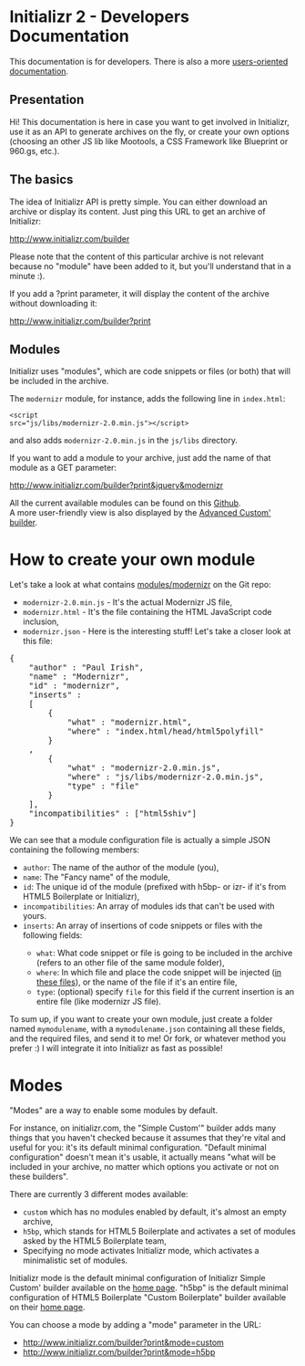 # Initializr 2 - Developers Documentation

This documentation is for developers. There is also a more <a href="http://www.initializr.com/docs">users-oriented documentation</a>.

## Presentation

Hi! This documentation is here in case you want to get involved in Initializr, use it as an API to generate archives on the fly, or create your
own options (choosing an other JS lib like Mootools, a CSS Framework like Blueprint or 960.gs, etc.).

## The basics

The idea of Initializr API is pretty simple. You can either download an archive or display its content.
Just ping this URL to get an archive of Initializr:

http://www.initializr.com/builder

Please note that the content of this particular archive is not relevant because no "module" have been added to it, but you'll understand that in a minute :).

If you add a ?print parameter, it will display the content of the archive without downloading it:

http://www.initializr.com/builder?print

## Modules

Initializr uses "modules", which are code snippets or files (or both) that will be included in the archive.

The <code>modernizr</code> module, for instance, adds the following line in <code>index.html</code>:

<code>\<script src="js/libs/modernizr-2.0.min.js"\>\</script\></code>

and also adds <code>modernizr-2.0.min.js</code> in the <code>js/libs</code> directory.

If you want to add a module to your archive, just add the name of that module as a GET parameter:

http://www.initializr.com/builder?print&jquery&modernizr

All the current available modules can be found on this <a href="https://github.com/verekia/initializr/tree/master/war/builder/modules">Github</a>.<br />
A more user-friendly view is also displayed by the <a href="http://www.initializr.com/advanced">Advanced Custom' builder</a>. 

# How to create your own module

Let's take a look at what contains <a href="https://github.com/verekia/initializr/tree/master/war/builder/modules/modernizr">modules/modernizr</a> on the Git repo:
<ul>
	<li><code>modernizr-2.0.min.js</code> - It's the actual Modernizr JS file,</li>
	<li><code>modernizr.html</code> - It's the file containing the HTML JavaScript code inclusion,</li>
	<li><code>modernizr.json</code> - Here is the interesting stuff! Let's take a closer look at this file:</li>
</ul> 

<pre>
{
	"author" : "Paul Irish",
	"name" : "Modernizr",
	"id" : "modernizr",
	"inserts" :
	[
		{
			"what" : "modernizr.html",
			"where" : "index.html/head/html5polyfill"
		}
	,
		{
			"what" : "modernizr-2.0.min.js",
			"where" : "js/libs/modernizr-2.0.min.js",
			"type" : "file"
		}
	],
	"incompatibilities" : ["html5shiv"]
}
</pre>

We can see that a module configuration file is actually a simple JSON containing the following members:
<ul>
	<li><code>author</code>: The name of the author of the module (you),</li>
	<li><code>name</code>: The "Fancy name" of the module,</li>
	<li><code>id</code>: The unique id of the module (prefixed with h5bp- or izr- if it's from HTML5 Boilerplate or Initializr),</li>
	<li><code>incompatibilities</code>: An array of modules ids that can't be used with yours.</li>
	<li><code>inserts</code>: An array of insertions of code snippets or files with the following fields:</li>
	<ul>
		<li><code>what</code>: What code snippet or file is going to be included in the archive (refers to an other file of the same module folder),</li>
		<li><code>where</code>: In which file and place the code snippet will be injected (<a href="https://github.com/verekia/initializr/tree/master/war/builder/templates">in these files</a>), or the name of the file if it's an entire file,</li>
		<li><code>type</code>: (optional) specify <code>file</code> for this field if the current insertion is an entire file (like modernizr JS file).</li>
	</ul>
</ul>

To sum up, if you want to create your own module, just create a folder named <code>mymodulename</code>, with a <code>mymodulename.json</code> containing all these fields, and the required files, and send it to me! Or fork, or whatever method you prefer :) I will integrate it into Initializr as fast as possible!

# Modes

"Modes" are a way to enable some modules by default.

For instance, on initializr.com, the "Simple Custom'" builder adds many things that you haven't checked
because it assumes that they're vital and useful for you: it's its default minimal configuration.
"Default minimal configuration" doesn't mean it's usable, it actually means "what will be included in your archive, no matter which options you
activate or not on these builders".

There are currently 3 different modes available:
<ul>
<li><code>custom</code> which has no modules enabled by default, it's almost an empty archive,</li>
<li><code>h5bp</code>, which stands for HTML5 Boilerplate and activates a set of modules asked by the HTML5 Boilerplate team,</li>
<li>Specifying no mode activates Initializr mode, which activates a minimalistic set of modules.</li>

</ul>

Initializr mode is the default minimal configuration of Initializr Simple Custom' builder available on the <a href="http://www.initializr.com/">home page</a>.
"h5bp" is the default minimal configuration of HTML5 Boilerplate "Custom Boilerplate" builder available on their <a href="http://www.initializr.com/">home page</a>.

You can choose a mode by adding a "mode" parameter in the URL:
<ul>
	<li><a href="http://www.initializr.com/builder?print&mode=custom">http://www.initializr.com/builder?print&mode=custom</a></li>
	<li><a href="http://www.initializr.com/builder?print&mode=h5bp">http://www.initializr.com/builder?print&mode=h5bp</a></li>
</ul>
